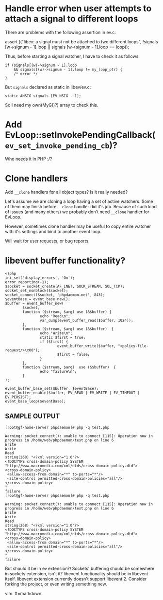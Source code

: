Handle error when user attempts to attach a signal to different loops
=====================================================================

There are problems with the following assertion in ev.c:

  assert (("libev: a signal must not be attached to two different loops",
             !signals [w->signum - 1].loop || signals [w->signum - 1].loop == loop));

Thus, before starting a signal watcher, I have to check it as follows:

	if (signals[(w)->signum - 1].loop
		&& signals[(w)->signum - 1].loop != my_loop_ptr) {
		/* error */
	}

But `signals` declared as static in libev/ev.c:

	static ANSIG signals [EV_NSIG - 1];

So I need my own(MyG()?) array to check this.

Add EvLoop::setInvokePendingCallback(`ev_set_invoke_pending_cb`)?
=================================================================

Who needs it in PHP :/?

Clone  handlers
===============

Add `__clone` handlers for all object types? Is it really needed?

Let's assume we are cloning a loop having a set of active watchers. Some of them
may finish before `__clone` handler did it's job. Because of such kind of issues
(and many others) we probably don't need `__clone` handler for EvLoop.

However, sometimes clone handler may be useful to copy entire watcher with it's
settings and bind to another event loop.

Will wait for user requests, or bug reports.

libevent buffer functionality?
=============================

	<?php
	ini_set('display_errors', 'On');
	error_reporting(-1);
	$socket = socket_create(AF_INET, SOCK_STREAM, SOL_TCP);
	socket_set_nonblock($socket);
	socket_connect($socket, 'phpdaemon.net', 843);
	$eventBase = event_base_new();
	$buffer = event_buffer_new(
        	$socket,
        	function ($stream, $arg) use (&$buffer) {
                	echo "Read\n";
                	var_dump(event_buffer_read($buffer, 1024));
        	},
        	function ($stream, $arg) use (&$buffer)  {
                	echo "Write\n";
                	static $first = true;
                	if ($first) {
                        	event_buffer_write($buffer, "<policy-file-request/>\x00");
                        	$first = false;
                	}
        	},
        	function ($stream, $arg)  use (&$buffer)  {
                	echo "failure\n";
        	}
	);
 	
	event_buffer_base_set($buffer, $eventBase);
	event_buffer_enable($buffer, EV_READ | EV_WRITE | EV_TIMEOUT | EV_PERSIST);
	event_base_loop($eventBase);

SAMPLE OUTPUT
------

	[root@gf-home-server phpdaemon]# php -q test.php

	Warning: socket_connect(): unable to connect [115]: Operation now in progress in /home/web/phpdaemon/test.php on line 6
	Write
	Write
	Read
	string(268) "<?xml version="1.0"?>
	<!DOCTYPE cross-domain-policy SYSTEM "http://www.macromedia.com/xml/dtds/cross-domain-policy.dtd">
	<cross-domain-policy>
 	 <allow-access-from domain="*" to-ports="*"/>
 	 <site-control permitted-cross-domain-policies="all"/>
	</cross-domain-policy>
	"
	failure
	[root@gf-home-server phpdaemon]# php -q test.php

	Warning: socket_connect(): unable to connect [115]: Operation now in progress in /home/web/phpdaemon/test.php on line 6
	Write
	Write
	Read
	string(268) "<?xml version="1.0"?>
	<!DOCTYPE cross-domain-policy SYSTEM "http://www.macromedia.com/xml/dtds/cross-domain-policy.dtd">
	<cross-domain-policy>
 	 <allow-access-from domain="*" to-ports="*"/>
 	 <site-control permitted-cross-domain-policies="all"/>
	</cross-domain-policy>
	"
	failure

But should it be in ev extension?! Sockets' buffering should be somewhere in
sockets extension, isn't it?  libevent functionality should be in libevent
itself. libevent extension currently doesn't support libevent 2. Consider
forking the project, or even writing something new.


vim: ft=markdown
